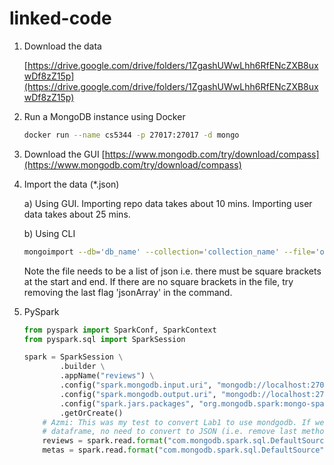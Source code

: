# linked-code

1. Download the data

    [https://drive.google.com/drive/folders/1ZgashUWwLhh6RfENcZXB8uxwDf8zZ15p](https://drive.google.com/drive/folders/1ZgashUWwLhh6RfENcZXB8uxwDf8zZ15p)

2. Run a MongoDB instance using Docker

    ```bash
    docker run --name cs5344 -p 27017:27017 -d mongo
    ```

3. Download the GUI [https://www.mongodb.com/try/download/compass](https://www.mongodb.com/try/download/compass)
4. Import the data (*.json)

    a) Using GUI. Importing repo data takes about 10 mins. Importing user data takes about 25 mins.

    b) Using CLI
    ```bash
    mongoimport --db='db_name' --collection='collection_name' --file='one_big_list.json' --jsonArray
    ```
    Note the file needs to be a list of json i.e. there must be square brackets at the start and end. If there are no square brackets in the file, try removing the last flag 'jsonArray' in the command.


5. PySpark

    ```python
    from pyspark import SparkConf, SparkContext
    from pyspark.sql import SparkSession

    spark = SparkSession \
            .builder \
            .appName("reviews") \
            .config("spark.mongodb.input.uri", "mongodb://localhost:27017/...") \
            .config("spark.mongodb.output.uri", "mongodb://localhost:27017/...") \
            .config("spark.jars.packages", "org.mongodb.spark:mongo-spark-connector_2.12:3.0.0") \
            .getOrCreate()
        # Azmi: This was my test to convert Lab1 to use mondgodb. If we are reading into spark
        # dataframe, no need to convert to JSON (i.e. remove last method).
        reviews = spark.read.format("com.mongodb.spark.sql.DefaultSource").load().toJSON()
        metas = spark.read.format("com.mongodb.spark.sql.DefaultSource").option("uri","mongodb://localhost:27017/lab1.reviews").load().toJSON()
    ```
